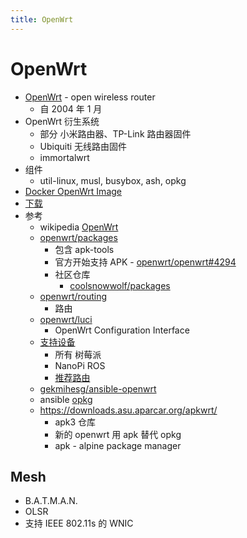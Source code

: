 ```yaml
---
title: OpenWrt
---
```


# OpenWrt

- [OpenWrt] - open wireless router
  - 自 2004 年 1 月
- OpenWrt 衍生系统
  - 部分 小米路由器、TP-Link 路由器固件
  - Ubiquiti 无线路由固件
  - immortalwrt
- 组件
  - util-linux, musl, busybox, ash, opkg
- [Docker OpenWrt Image](https://wiki.openwrt.org/doc/howto/docker_openwrt_image)
- [下载](https://downloads.openwrt.org)
- 参考
  - wikipedia [OpenWrt](https://en.wikipedia.org/wiki/OpenWrt)
  - [openwrt/packages](https://github.com/openwrt/packages)
    - 包含 apk-tools
    - 官方开始支持 APK - [openwrt/openwrt#4294](https://github.com/openwrt/openwrt/pull/4294)
    - 社区仓库
      - [coolsnowwolf/packages](https://github.com/coolsnowwolf/packages)
  - [openwrt/routing](https://github.com/openwrt/routing)
    - 路由
  - [openwrt/luci](https://github.com/openwrt/luci)
    - OpenWrt Configuration Interface
  - [支持设备](https://openwrt.org/supported_devices)
    - 所有 树莓派
    - NanoPi ROS
    - [推荐路由](https://openwrt.org/toh/recommended_routers)
  - [gekmihesg/ansible-openwrt](https://github.com/gekmihesg/ansible-openwrt)
  - ansible [opkg](https://docs.ansible.com/ansible/latest/collections/community/general/opkg_module.html)
  - https://downloads.asu.aparcar.org/apkwrt/
    - apk3 仓库
    - 新的 openwrt 用 apk 替代 opkg
    - apk - alpine package manager

[openwrt]: https://github.com/openwrt/openwrt

## Mesh

- B.A.T.M.A.N.
- OLSR
- 支持 IEEE 802.11s 的 WNIC
